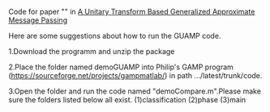 Code for paper "" in [A Unitary Transform Based Generalized Approximate Message Passing](https://arxiv.org/abs/2210.08861)


Here are some suggestions about how to run the GUAMP code.

1.Download the programm and unzip the package 

2.Place the folder named demoGUAMP into Philip's GAMP program (https://sourceforge.net/projects/gampmatlab/) in path .../latest/trunk/code.

3.Open the folder and run the code named "demoCompare.m".Please make sure the folders listed below all exist.
(1)classification
(2)phase
(3)main


